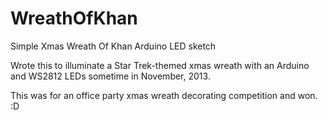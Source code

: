 # WreathOfKhan
Simple Xmas Wreath Of Khan Arduino LED sketch

Wrote this to illuminate a Star Trek-themed xmas wreath with an Arduino and WS2812 LEDs sometime in November, 2013.

This was for an office party xmas wreath decorating competition and won. :D 
